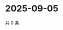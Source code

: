 # 2025-09-05

共 0 条

<!-- BEGIN ZHIHUQUESTIONS -->
<!-- 最后更新时间 Fri Sep 05 2025 03:08:23 GMT+0800 (China Standard Time) -->

<!-- END ZHIHUQUESTIONS -->
